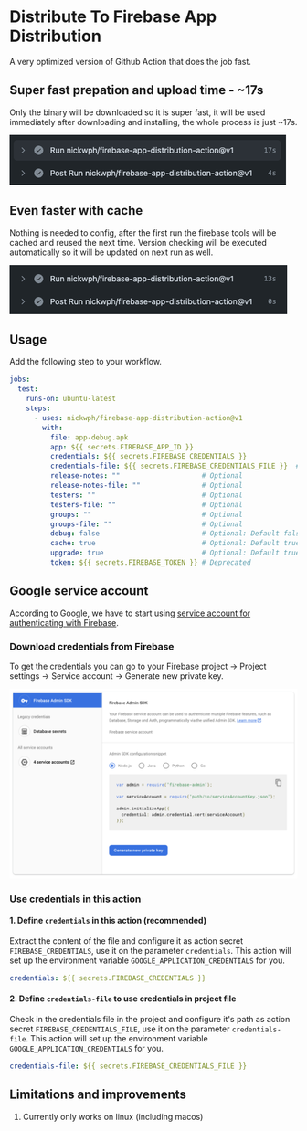 # Distribute To Firebase App Distribution

A very optimized version of Github Action that does the job fast.

## Super fast prepation and upload time - ~17s

Only the binary will be downloaded so it is super fast, it will be used immediately after 
downloading and installing, the whole process is just ~17s.

![super-fast-prepation-time](.docs/assets/super-fast-prepation-time.png?raw=true)

## Even faster with cache

Nothing is needed to config, after the first run the firebase tools will be cached and reused 
the next time. Version checking will be executed automatically so it will be updated on next 
run as well.

![even-faster-with-cache](.docs/assets/even-faster-with-cache.png?raw=true)

## Usage

Add the following step to your workflow.

```yml
jobs:
  test:
    runs-on: ubuntu-latest
    steps:
      - uses: nickwph/firebase-app-distribution-action@v1
        with:
          file: app-debug.apk
          app: ${{ secrets.FIREBASE_APP_ID }}
          credentials: ${{ secrets.FIREBASE_CREDENTIALS }}
          credentials-file: ${{ secrets.FIREBASE_CREDENTIALS_FILE }}  # Optional: This is ignored if credentials is defined.
          release-notes: ""                    # Optional
          release-notes-file: ""               # Optional
          testers: ""                          # Optional
          testers-file: ""                     # Optional
          groups: ""                           # Optional
          groups-file: ""                      # Optional
          debug: false                         # Optional: Default false. A flag you can include to print verbose log output.
          cache: true                          # Optional: Default true. Whether to cache the firebase tools for next job, keeping this "true" will speed up the build.
          upgrade: true                        # Optional: Default true. Whether to attempt to upgrade firebase tools when cache is "true", turning this "false" will speed up the build.
          token: ${{ secrets.FIREBASE_TOKEN }} # Deprecated
```

## Google service account

According to Google, we have to start using [service account for authenticating with Firebase](https://firebase.google.com/docs/app-distribution/authenticate-service-account?platform=ios). 

### Download credentials from Firebase

To get the credentials you can go to your Firebase project -> Project settings -> Service account -> Generate new private key.

![even-faster-with-cache](.docs/assets/google-service-account-credentials.png?raw=true)

### Use credentials in this action

#### 1. Define `credentials` in this action (recommended)

Extract the content of the file and configure it as action secret `FIREBASE_CREDENTIALS`, use it on the parameter `credentials`. This action will set up the environment variable `GOOGLE_APPLICATION_CREDENTIALS` for you.

```yml
credentials: ${{ secrets.FIREBASE_CREDENTIALS }}
```

#### 2. Define `credentials-file` to use credentials in project file

Check in the credentials file in the project and configure it's path as action secret `FIREBASE_CREDENTIALS_FILE`, use it on the parameter `credentials-file`. This action will set up the environment variable `GOOGLE_APPLICATION_CREDENTIALS` for you.

```yml
credentials-file: ${{ secrets.FIREBASE_CREDENTIALS_FILE }}
```

## Limitations and improvements

1. Currently only works on linux (including macos)